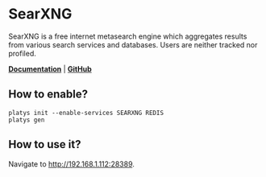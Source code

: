 # SearXNG

SearXNG is a free internet metasearch engine which aggregates results from various search services and databases. Users are neither tracked nor profiled. 

**[Documentation](https://docs.searxng.org/)** | **[GitHub](https://github.com/searxng/searxng)**

## How to enable?

```
platys init --enable-services SEARXNG REDIS
platys gen
```

## How to use it?

Navigate to <http://192.168.1.112:28389>.
